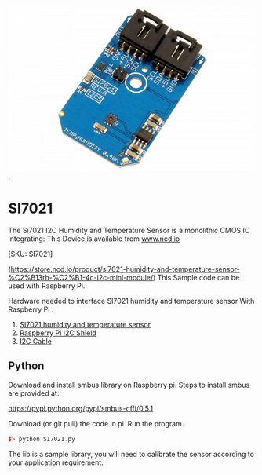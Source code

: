 [![ SI7021](SI7021_I2C.png)](https://store.ncd.io/product/si7021-humidity-and-temperature-sensor-%C2%B13rh-%C2%B1-4c-i2c-mini-module/).

#  SI7021

The Si7021 I2C Humidity and Temperature Sensor is a monolithic CMOS IC integrating:
This Device is available from www.ncd.io 

[SKU: SI7021]

(https://store.ncd.io/product/si7021-humidity-and-temperature-sensor-%C2%B13rh-%C2%B1-4c-i2c-mini-module/)
This Sample code can be used with Raspberry Pi.

Hardware needed to interface SI7021 humidity and temperature sensor With Raspberry Pi :
1. <a href="https://store.ncd.io/product/si7021-humidity-and-temperature-sensor-%C2%B13rh-%C2%B1-4c-i2c-mini-module/">SI7021 humidity and temperature sensor</a>
2.  <a href="https://store.ncd.io/product/i2c-shield-for-raspberry-pi-3-pi2-with-outward-facing-i2c-port-terminates-over-hdmi-port/">Raspberry Pi I2C Shield</a>
3. <a href="https://store.ncd.io/product/i%C2%B2c-cable/">I2C Cable</a>

## Python
Download and install smbus library on Raspberry pi. Steps to install smbus are provided at:

https://pypi.python.org/pypi/smbus-cffi/0.5.1

Download (or git pull) the code in pi. Run the program.

```cpp
$> python SI7021.py
```
The lib is a sample library, you will need to calibrate the sensor according to your application requirement.
